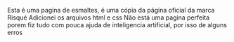 Esta é uma pagina de esmaltes, é uma cópia da página oficial da marca Risqué
Adicionei os arquivos html e css 
Não está uma pagina perfeita porem fiz tudo com pouca ajuda de inteligencia artificial, por isso de alguns erros
